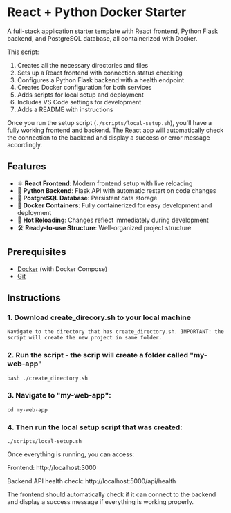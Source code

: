 # React + Python Docker Starter

A full-stack application starter template with React frontend, Python Flask backend, and PostgreSQL database, all containerized with Docker.

This script:

1. Creates all the necessary directories and files
2. Sets up a React frontend with connection status checking
3. Configures a Python Flask backend with a health endpoint
4. Creates Docker configuration for both services
5. Adds scripts for local setup and deployment
6. Includes VS Code settings for development
7. Adds a README with instructions

Once you run the setup script (`./scripts/local-setup.sh`), you'll have a fully working frontend and backend. The React app will automatically check the connection to the backend and display a success or error message accordingly.

## Features

- ⚛️ **React Frontend**: Modern frontend setup with live reloading
- 🐍 **Python Backend**: Flask API with automatic restart on code changes
- 🐘 **PostgreSQL Database**: Persistent data storage
- 🐳 **Docker Containers**: Fully containerized for easy development and deployment
- 🔄 **Hot Reloading**: Changes reflect immediately during development
- 🛠️ **Ready-to-use Structure**: Well-organized project structure

## Prerequisites

- [Docker](https://www.docker.com/get-started) (with Docker Compose)
- [Git](https://git-scm.com/downloads)

## Instructions
### 1. Download create_direcory.sh to your local machine
```
Navigate to the directory that has create_directory.sh. IMPORTANT: the script will create the new project in same folder.
```
### 2. Run the script - the scrip will create a folder called "my-web-app"
```
bash ./create_directory.sh
```
### 3. Navigate to "my-web-app":
```
cd my-web-app
```
### 4. Then run the local setup script that was created:
```
./scripts/local-setup.sh
```

Once everything is running, you can access:

Frontend: http://localhost:3000

Backend API health check: http://localhost:5000/api/health

The frontend should automatically check if it can connect to the backend and display a success message if everything is working properly.
